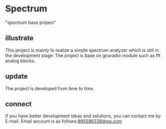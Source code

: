 # Spectrum
"spectrum base project"

## illustrate
This project is mainly to realize a simple spectrum analyzer which is still in the development stage. The project is 
base on gnuradio module such as fft analog blocks. 


## update
The project is developed from time to time.

## connect
If you have better development ideas and solutions, you can contact me by E-mail.
Email account is as follows:995586238@qq.com